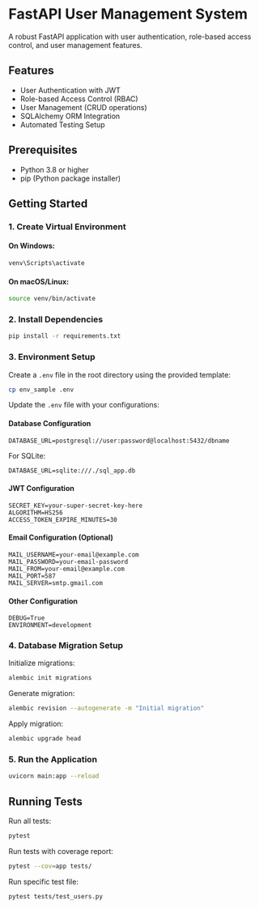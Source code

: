 # FastAPI User Management System

A robust FastAPI application with user authentication, role-based access control, and user management features.

## Features

- User Authentication with JWT
- Role-based Access Control (RBAC)
- User Management (CRUD operations)
- SQLAlchemy ORM Integration
- Automated Testing Setup

## Prerequisites

- Python 3.8 or higher
- pip (Python package installer)

## Getting Started

### 1. Create Virtual Environment

#### On Windows:
```bash
venv\Scripts\activate
```

#### On macOS/Linux:
```bash
source venv/bin/activate
```

### 2. Install Dependencies
```bash
pip install -r requirements.txt
```

### 3. Environment Setup

Create a `.env` file in the root directory using the provided template:
```bash
cp env_sample .env
```

Update the `.env` file with your configurations:

#### Database Configuration
```
DATABASE_URL=postgresql://user:password@localhost:5432/dbname
```
For SQLite:
```
DATABASE_URL=sqlite:///./sql_app.db
```

#### JWT Configuration
```
SECRET_KEY=your-super-secret-key-here
ALGORITHM=HS256
ACCESS_TOKEN_EXPIRE_MINUTES=30
```

#### Email Configuration (Optional)
```
MAIL_USERNAME=your-email@example.com
MAIL_PASSWORD=your-email-password
MAIL_FROM=your-email@example.com
MAIL_PORT=587
MAIL_SERVER=smtp.gmail.com
```

#### Other Configuration
```
DEBUG=True
ENVIRONMENT=development
```

### 4. Database Migration Setup

Initialize migrations:
```bash
alembic init migrations
```

Generate migration:
```bash
alembic revision --autogenerate -m "Initial migration"
```

Apply migration:
```bash
alembic upgrade head
```

### 5. Run the Application
```bash
uvicorn main:app --reload
```

## Running Tests

Run all tests:
```bash
pytest
```

Run tests with coverage report:
```bash
pytest --cov=app tests/
```

Run specific test file:
```bash
pytest tests/test_users.py
```

